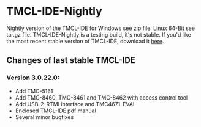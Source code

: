 # TMCL-IDE-Nightly
Nightly version of the TMCL-IDE for Windows see zip file.
Linux 64-Bit see tar.gz file.
TMCL-IDE-Nightly is a testing build, it's not stable. If you'd like the most recent stable version of TMCL-IDE, download it [here](https://www.trinamic.com/support/software/tmcl-ide/).
## Changes of last stable TMCL-IDE
### Version 3.0.22.0:
* Add TMC-5161
* Add TMC-8460, TMC-8461 and TMC-8462 with access control tool
* Add USB-2-RTMI interface and TMC4671-EVAL
* Enclosed TMCL-IDE pdf manual
* Several minor bugfixes
